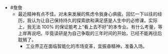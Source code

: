 - #詹詹
	- 最近精神有点不佳。对未来发展的焦虑令我身心俱疲。回忆一下以往的经历，我认为让自己保持持久的探索欲和满足感是人生中的必修课。实际上，我无法 100% 的保证能考上“看上去不好”的本专业。有什么考量，等上岸再说吧。毕竟读研是为自己争取的三年时间的开始，已经不能再往后耽搁了。
		- 工业界正在面临智能化的市场变革，宜振奋精神，准备入场。